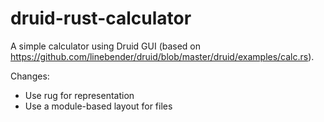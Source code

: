 # druid-rust-calculator
A simple calculator using Druid GUI (based on https://github.com/linebender/druid/blob/master/druid/examples/calc.rs).

Changes:
* Use rug for representation
* Use a module-based layout for files
